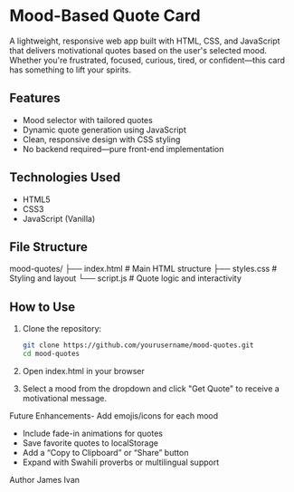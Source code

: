 # Mood-Based Quote Card 

A lightweight, responsive web app built with HTML, CSS, and JavaScript that delivers motivational quotes based on the user's selected mood. Whether you're frustrated, focused, curious, tired, or confident—this card has something to lift your spirits.

## Features

- Mood selector with tailored quotes
-  Dynamic quote generation using JavaScript
- Clean, responsive design with CSS styling
-  No backend required—pure front-end implementation

##  Technologies Used

- HTML5
- CSS3
- JavaScript (Vanilla)

## File Structure
mood-quotes/
├── index.html    # Main HTML structure 
├── styles.css       # Styling and layout 
└── script.js        # Quote logic and interactivity


## How to Use

1. Clone the repository:
   ```bash
   git clone https://github.com/yourusername/mood-quotes.git
   cd mood-quotes

2. Open index.html in your browser

3. Select a mood from the dropdown and click "Get Quote" to receive a motivational message.

Future Enhancements- Add emojis/icons for each mood
- Include fade-in animations for quotes
- Save favorite quotes to localStorage
- Add a “Copy to Clipboard” or “Share” button
- Expand with Swahili proverbs or multilingual support

Author
James Ivan
